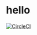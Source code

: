 # hello
[![CircleCI](https://circleci.com/gh/yash-me/hello/tree/circleci-project-setup.svg?style=svg)](https://circleci.com/gh/yash-me/hello/tree/circleci-project-setup)
